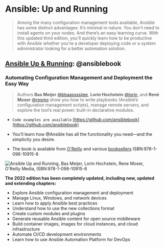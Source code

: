 # Ansible: Up and Running

> Among the many configuration management tools available, Ansible has some distinct advantages: It’s minimal in nature. You don’t need to install agents on your nodes. And there’s an easy learning curve. With this updated third edition, you’ll quickly learn how to be productive with Ansible whether you’re a developer deploying code or a system administrator looking for a better automation solution.

## [Ansible Up &amp; Running](https://www.ansiblebook.com): @ansiblebook

### Automating Configuration Management and Deployment the Easy Way

> Authors **Bas Meijer** [@bbaassssiiee](https://github.com/bbaassssiiee), **Lorin Hochstein** [@lorin](https://github.com/lorin), and **René Moser** [@resmo](https://github.com/resmo) show you how to write playbooks (Ansible’s configuration management scripts), manage remote servers, and explore the tool’s real power: built-in declarative modules.

- `Code examples are available`   [https://github.com/ansiblebook](https://github.com/ansiblebook)

- You’ll learn how @Ansible has all the functionality you need—and the simplicity you desire.

- The book is available from [O'Reilly](https://oreil.ly/lOxWu) and various [booksellers](https://www.ansiblebook.com) ISBN:978-1-098-10915-8



![Ansible Up and Running, Bas Meijer, Lorin Hochstein, Rene Moser, O'Reilly Media, ISBN:978-1-098-10915-8](https://www.ansiblebook.com/images/book-cover-3rd.png)



**The 2022 edition has been completely updated, including new, updated and extending chapters:**

- Explore Ansible configuration management and deployment
- Manage Linux, Windows, and network devices
- Learn how to apply Ansible best practices
- Understand how to use the new collections format
- Create custom modules and plugins
- Generate reusable Ansible content for open source middleware
- Build container images, images for cloud instances, and cloud infrastructure
- Automate CI/CD development environments
- Learn how to use Ansible Automation Platform for DevOps

